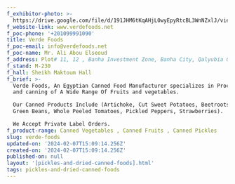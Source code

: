 ```yaml
---
f_exhibitor-photo: >-
  https://drive.google.com/file/d/191JHM6tKqAHjL0wyEpyRtcBL3WnNZxlJ/view?usp=drive_link
f_website-link: www.verdefoods.net
f_poc-phone: '+201099991090'
title: Verde Foods
f_poc-email: info@verdefoods.net
f_poc-name: Mr. Ali Abou Elseoud
f_address: Plot# 11, 12 , Banha Investment Zone, Banha City, Qalyubia Governorate, Egypt.
f_stand: M-230
f_hall: Sheikh Maktoum Hall
f_brief: >-
  Verde Foods, An Egyptian Canned Food Manufacturer specializes in Processing
  and canning of A Wide Range Of Fruits and vegetables.

  Our Canned Products Include (Artichoke, Cut Sweet Potatoes, Beetroots, Cut
  Green Beans, Whole Peeled Tomatoes, Pickled Peppers, Strawberries).

  We Accept Private Label Orders.
f_product-range: Canned Vegetables , Canned Fruits , Canned Pickles
slug: verde-foods
updated-on: '2024-02-07T15:09:14.256Z'
created-on: '2024-02-07T15:09:14.256Z'
published-on: null
layout: '[pickles-and-dried-canned-foods].html'
tags: pickles-and-dried-canned-foods
---
```



